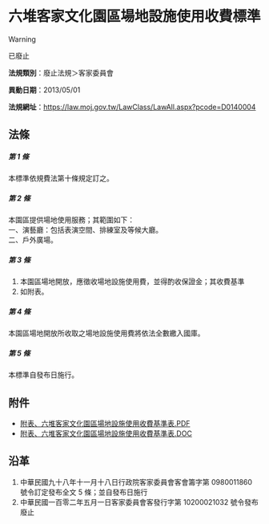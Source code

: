 # 六堆客家文化園區場地設施使用收費標準
> [!WARNING]
> 已廢止

**法規類別**：廢止法規＞客家委員會

**異動日期**：2013/05/01  

**法規網址**：https://law.moj.gov.tw/LawClass/LawAll.aspx?pcode=D0140004



## 法條
##### 第 1 條
本標準依規費法第十條規定訂之。

##### 第 2 條
本園區提供場地使用服務；其範圍如下：  
一、演藝廳：包括表演空間、排練室及等候大廳。  
二、戶外廣場。

##### 第 3 條
1. 本園區場地開放，應徵收場地設施使用費，並得酌收保證金；其收費基準
1. 如附表。

##### 第 4 條
本園區場地開放所收取之場地設施使用費將依法全數繳入國庫。

##### 第 5 條
本標準自發布日施行。
## 附件
* [附表、六堆客家文化園區場地設施使用收費基準表.PDF](https://law.moj.gov.tw/LawClass/LawGetFile.ashx?FileId=0000234695)
* [附表、六堆客家文化園區場地設施使用收費基準表.DOC](https://law.moj.gov.tw/LawClass/LawGetFile.ashx?FileId=0000071808)
## 沿革
1. 中華民國九十八年十一月十八日行政院客家委員會客會籌字第 0980011860 號令訂定發布全文 5  條；並自發布日施行
1. 中華民國一百零二年五月一日客家委員會客發行字第 10200021032  號令發布廢止

